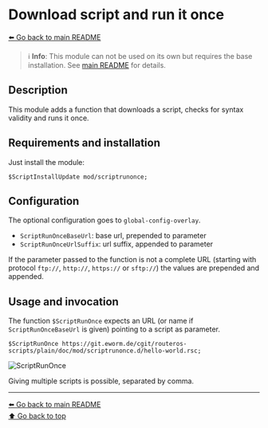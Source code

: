 Download script and run it once
===============================

[⬅️ Go back to main README](../../README.md)

> ℹ️️ **Info**: This module can not be used on its own but requires the base
> installation. See [main README](../../README.md) for details.

Description
-----------

This module adds a function that downloads a script, checks for syntax
validity and runs it once.

Requirements and installation
-----------------------------

Just install the module:

    $ScriptInstallUpdate mod/scriptrunonce;

Configuration
-------------

The optional configuration goes to `global-config-overlay`.

* `ScriptRunOnceBaseUrl`: base url, prepended to parameter
* `ScriptRunOnceUrlSuffix`: url suffix, appended to parameter

If the parameter passed to the function is not a complete URL (starting
with protocol `ftp://`, `http://`, `https://` or `sftp://`) the values are
prepended and appended.

Usage and invocation
--------------------

The function `$ScriptRunOnce` expects an URL (or name if
`ScriptRunOnceBaseUrl` is given) pointing to a script as parameter.

    $ScriptRunOnce https://git.eworm.de/cgit/routeros-scripts/plain/doc/mod/scriptrunonce.d/hello-world.rsc;

![ScriptRunOnce](scriptrunonce.d/scriptrunonce.avif)

Giving multiple scripts is possible, separated by comma.

---
[⬅️ Go back to main README](../../README.md)  
[⬆️ Go back to top](#top)
